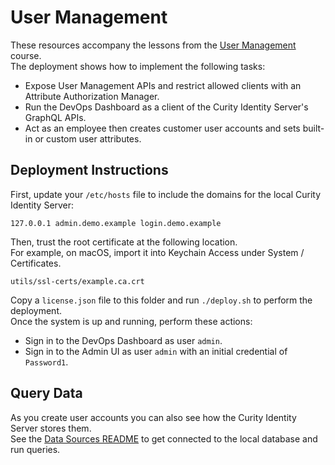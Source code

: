 # User Management

These resources accompany the lessons from the [User Management](https://curity.io/training/user-management) course.\
The deployment shows how to implement the following tasks:

- Expose User Management APIs and restrict allowed clients with an Attribute Authorization Manager.
- Run the DevOps Dashboard as a client of the Curity Identity Server's GraphQL APIs.
- Act as an employee then creates customer user accounts and sets built-in or custom user attributes.

## Deployment Instructions

First, update your `/etc/hosts` file to include the domains for the local Curity Identity Server:

```text
127.0.0.1 admin.demo.example login.demo.example
```

Then, trust the root certificate at the following location.\
For example, on macOS, import it into Keychain Access under System / Certificates.

```text
utils/ssl-certs/example.ca.crt
```

Copy a `license.json` file to this folder and run `./deploy.sh` to perform the deployment.\
Once the system is up and running, perform these actions:

- Sign in to the DevOps Dashboard as user `admin`.
- Sign in to the Admin UI as user `admin` with an initial credential of `Password1`.

## Query Data

As you create user accounts you can also see how the Curity Identity Server stores them.\
See the [Data Sources README](../2-data-sources/README.md) to get connected to the local database and run queries.
